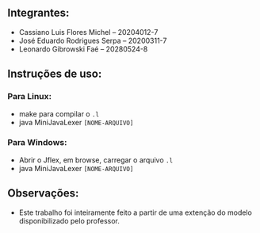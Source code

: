 ## Integrantes:

-   Cassiano Luis Flores Michel – 20204012-7
-   José Eduardo Rodrigues Serpa – 20200311-7
-   Leonardo Gibrowski Faé – 20280524-8

## Instruções de uso:

### Para Linux:

-   make para compilar o `.l`
-   java MiniJavaLexer `[NOME-ARQUIVO]`

### Para Windows:

-   Abrir o Jflex, em browse, carregar o arquivo `.l`
-   java MiniJavaLexer `[NOME-ARQUIVO]`

## Observações:

-   Este trabalho foi inteiramente feito a partir de uma extenção do modelo disponibilizado pelo professor.
